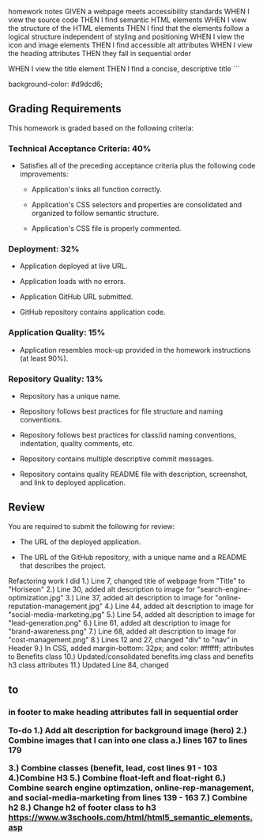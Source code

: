 homework notes
GIVEN a webpage meets accessibility standards
WHEN I view the source code
THEN I find semantic HTML elements
WHEN I view the structure of the HTML elements
THEN I find that the elements follow a logical structure independent of styling and positioning
WHEN I view the icon and image elements
THEN I find accessible alt attributes
WHEN I view the heading attributes
THEN they fall in sequential order
<!-->
WHEN I view the title element
THEN I find a concise, descriptive title
```
</!-->


background-color: #d9dcd6;
## Grading Requirements

This homework is graded based on the following criteria: 

### Technical Acceptance Criteria: 40%

* Satisfies all of the preceding acceptance criteria plus the following code improvements:

  * Application's links all function correctly.

  * Application's CSS selectors and properties are consolidated and organized to follow semantic structure.

  * Application's CSS file is properly commented.

### Deployment: 32%

* Application deployed at live URL.

* Application loads with no errors.

* Application GitHub URL submitted.

* GitHub repository contains application code.

### Application Quality: 15%

* Application resembles mock-up provided in the homework instructions (at least 90%).

### Repository Quality: 13%

* Repository has a unique name.

* Repository follows best practices for file structure and naming conventions.

* Repository follows best practices for class/id naming conventions, indentation, quality comments, etc.

* Repository contains multiple descriptive commit messages.

* Repository contains quality README file with description, screenshot, and link to deployed application.

## Review

You are required to submit the following for review:

* The URL of the deployed application.

* The URL of the GitHub repository, with a unique name and a README that describes the project.





Refactoring work I did
1.) Line 7, changed title of webpage from "Title" to "Horiseon" 
2.) Line 30, added alt description to image for "search-engine-optimization.jpg"
3.) Line 37, added alt description to image for "online-reputation-management.jpg"
4.) Line 44, added alt description to image for "social-media-marketing.jpg"
5.) Line 54, added alt description to image for "lead-generation.png"
6.) Line 61, added alt description to image for "brand-awareness.png"
7.) Line 68, added alt description to image for "cost-management.png"
8.) Lines 12 and 27, changed "div" to "nav" in Header
9.) In CSS, added  margin-bottom: 32px; and color: #ffffff; attributes to Benefits class
10.) Updated/consolidated benefits.img class and benefits h3 class attributes
11.) Updated Line 84, changed <h2> to <h3> in footer to make heading attributes fall in sequential order


To-do
1.) Add alt description for background image (hero)
2.) Combine images that I can into one class
    a.) lines 167 to lines 179

3.) Combine classes (benefit, lead, cost lines 91 - 103
4.)Combine H3
5.) Combine float-left and float-right
6.) Combine search engine optimzation, online-rep-management, and social-media-marketing from lines 139 - 163
7.) Combine h2
8.) Change h2 of footer class to h3
https://www.w3schools.com/html/html5_semantic_elements.asp
